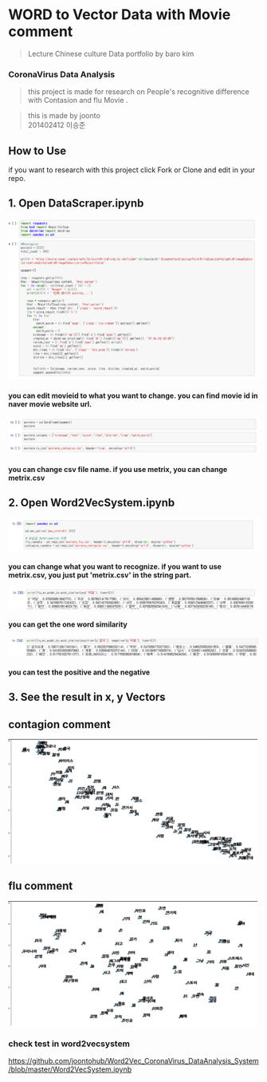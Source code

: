
 WORD to Vector Data with Movie comment
 =========================================
 
 > Lecture Chinese culture Data portfolio by baro kim
### CoronaVirus Data Analysis

> this project is made for research on People's recognitive difference 
> with Contasion and flu Movie .

> this is made by joonto  
> 201402412 이승준 


How to Use
------------------------------------------

  if you want to research with this project 
  click Fork or Clone and edit in your repo.
  
## 1. Open DataScraper.ipynb

<img src="/datapic1.PNG"  >

####  you can edit movieid to what you want to change. you can find movie id in naver movie website url.

<img src="/datapic2.PNG"  >

#### you can change csv file name. if you use metrix, you can change metrix.csv



## 2. Open Word2VecSystem.ipynb

<img src="/datapic3.PNG"  >

#### you can change what you want to recognize. if you want to use metrix.csv, you just put 'metrix.csv' in the string part.

<img src="/datapic4.PNG"  >

#### you can get the one word similarity

<img src="/datapic5.PNG"  >

#### you can test the positive and the negative 


## 3. See the result in x, y Vectors


 contagion comment
 ------------------
 
<img src="/contagion_data_image.jpg"  width="500" height="250">


 flu comment
 ------------
<img src="/flu_data_image.jpg"  width="500" height="250">



### check test in word2vecsystem
https://github.com/joontohub/Word2Vec_CoronaVirus_DataAnalysis_System/blob/master/Word2VecSystem.ipynb
